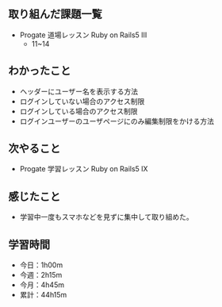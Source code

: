 ## 取り組んだ課題一覧
- Progate 道場レッスン Ruby on Rails5 III
    - 11~14
## わかったこと
- ヘッダーにユーザー名を表示する方法
- ログインしていない場合のアクセス制限
- ログインしている場合のアクセス制限
- ログインユーザーのユーザページにのみ編集制限をかける方法
## 次やること
- Progate 学習レッスン Ruby on Rails5 IX
## 感じたこと
- 学習中一度もスマホなどを見ずに集中して取り組めた。
## 学習時間
- 今日：1h00m
- 今週：2h15m
- 今月：4h45m
- 累計：44h15m